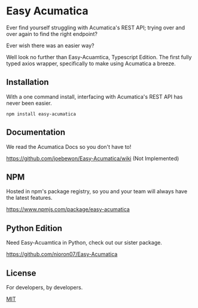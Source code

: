 # Easy Acumatica
Ever find yourself struggling with Acumatica's REST API; trying over and over again to find the right endpoint?

Ever wish there was an easier way?

Well look no further than Easy-Acuamtica, Typescript Edition. The first fully typed axios wrapper, specifically to make using Acumatica a breeze.

## Installation
With a one command install, interfacing with Acumatica's REST API has never been easier.

`npm install easy-acumatica`

## Documentation
We read the Acumatica Docs so you don't have to!

https://github.com/joebewon/Easy-Acumatica/wiki (Not Implemented)

## NPM
Hosted in npm's package registry, so you and your team will always have the latest features.

https://www.npmjs.com/package/easy-acumatica

## Python Edition
Need Easy-Acuamtica in Python, check out our sister package.

https://github.com/nioron07/Easy-Acumatica

## License
For developers, by developers.

[MIT](LICENSE)